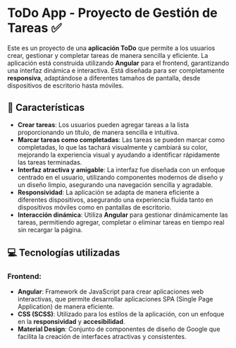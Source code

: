 # ToDo App - Proyecto de Gestión de Tareas ✅

Este es un proyecto de una **aplicación ToDo** que permite a los usuarios crear, gestionar y completar tareas de manera sencilla y eficiente. La aplicación está construida utilizando **Angular** para el frontend, garantizando una interfaz dinámica e interactiva. Está diseñada para ser completamente **responsiva**, adaptándose a diferentes tamaños de pantalla, desde dispositivos de escritorio hasta móviles.

## 🚀 Características

- **Crear tareas**: Los usuarios pueden agregar tareas a la lista proporcionando un título, de manera sencilla e intuitiva.
- **Marcar tareas como completadas**: Las tareas se pueden marcar como completadas, lo que las tachará visualmente y cambiará su color, mejorando la experiencia visual y ayudando a identificar rápidamente las tareas terminadas.
- **Interfaz atractiva y amigable**: La interfaz fue diseñada con un enfoque centrado en el usuario, utilizando componentes modernos de diseño y un diseño limpio, asegurando una navegación sencilla y agradable.
- **Responsividad**: La aplicación se adapta de manera eficiente a diferentes dispositivos, asegurando una experiencia fluida tanto en dispositivos móviles como en pantallas de escritorio.
- **Interacción dinámica**: Utiliza **Angular** para gestionar dinámicamente las tareas, permitiendo agregar, completar o eliminar tareas en tiempo real sin recargar la página.

## 💻 Tecnologías utilizadas

### Frontend:

- **Angular**: Framework de JavaScript para crear aplicaciones web interactivas, que permite desarrollar aplicaciones SPA (Single Page Application) de manera eficiente.
- **CSS (SCSS)**: Utilizado para los estilos de la aplicación, con un enfoque en la **responsividad** y **accesibilidad**.
- **Material Design**: Conjunto de componentes de diseño de Google que facilita la creación de interfaces atractivas y consistentes.
